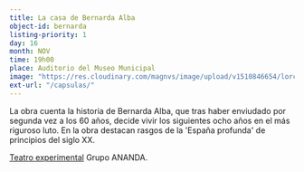 ```yaml
---
title: La casa de Bernarda Alba
object-id: bernarda
listing-priority: 1
day: 16
month: NOV
time: 19h00
place: Auditorio del Museo Municipal
image: "https://res.cloudinary.com/magnvs/image/upload/v1510846654/lorca_yveha1.jpg"
ext-url: "/capsulas/"
---
```


La obra cuenta la historia de Bernarda Alba, que tras haber enviudado por segunda vez a los 60 años, decide vivir los siguientes ocho años en el más riguroso luto. En la obra destacan rasgos de la 'España profunda' de principios del siglo XX.

<u>Teatro experimental</u> Grupo ANANDA.
